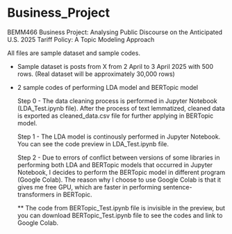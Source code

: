 # Business_Project
BEMM466 Business Project: Analysing Public Discourse on the Anticipated U.S. 2025 Tariff Policy: A Topic Modeling Approach

All files are sample dataset and sample codes.

  - Sample dataset is posts from X from 2 April to 3 April 2025 with 500 rows. (Real dataset will be approximately 30,000 rows)
    
  - 2 sample codes of performing LDA model and BERTopic model
    
    Step 0 - The data cleaning process is performed in Jupyter Notebook (LDA_Test.ipynb file). After the process of text lemmatized, cleaned data is exported as cleaned_data.csv file for further applying in BERTopic model.
    
    Step 1 - The LDA model is continously performed in Jupyter Notebook. You can see the code preview in LDA_Test.ipynb file.
    
    Step 2 - Due to errors of conflict between versions of some libraries in performing both LDA and BERTopic models that occurred in Jupyter Notebook, I decides to perform the BERTopic model in different program (Google Colab). The reason why I choose to use Google Colab is that it gives me free GPU, which are faster in performing sentence-transformers in BERTopic.
    
    ** The code from BERTopic_Test.ipynb file is invisible in the preview, but you can download BERTopic_Test.ipynb file to see the codes and link to Google Colab.

